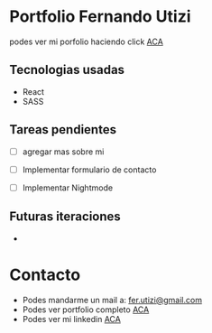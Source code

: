 # Portfolio Fernando Utizi

podes ver mi porfolio haciendo click [ACA](https://github.com/)

## Tecnologias usadas

- React
- SASS


## Tareas pendientes

- [ ] agregar mas sobre mi
- [ ] Implementar formulario de contacto
- [ ] Implementar Nightmode


## Futuras iteraciones

- 

# Contacto

- Podes mandarme un mail a: fer.utizi@gmail.com
- Podes ver portfolio completo [ACA](https://github.com/ferutizi)
- Podes ver mi linkedin [ACA](https://www.linkedin.com/in/fernando-utizi-2a72a3233/)

